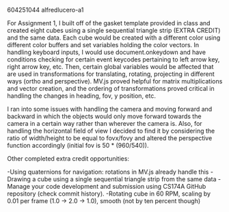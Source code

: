 604251044 alfredlucero-a1

For Assignment 1, I built off of the gasket template provided in class and created
eight cubes using a single sequential triangle strip (EXTRA CREDIT) and the same data. Each cube 
would be created with a different color using different color buffers and set variables
holding the color vectors. In handling keyboard inputs, I would use document.onkeydown
and have conditions checking for certain event keycodes pertaining to left arrow key, right
arrow key, etc. Then, certain global variables would be affected that are used in transformations
for translating, rotating, projecting in different ways (ortho and perspective). MV.js proved
helpful for matrix multiplications and vector creation, and the ordering of transformations proved
critical in handling the changes in heading, fov, y position, etc.

I ran into some issues with handling the camera and moving forward and backward in which the objects
would only move forward towards the camera in a certain way rather than wherever the camera is.
Also, for handling the horizontal field of view I decided to find it by considering the ratio of 
width/height to be equal to fovx/fovy and altered the perspective function accordingly (initial fov is 50 * (960/540)).

Other completed extra credit opportunities:

-Using quaternions for navigation: rotations in MV.js already handle this
-Drawing a cube using a single sequential triangle strip from the same data
-Manage your code development and submission using CS174A GitHub repository (check commit history).
-Rotating cube in 60 RPM, scaling by 0.01 per frame (1.0 -> 2.0 -> 1.0), smooth (not by ten percent though)